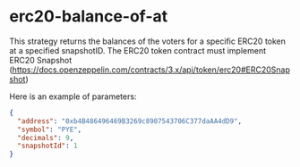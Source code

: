 # erc20-balance-of-at

This strategy returns the balances of the voters for a specific ERC20 token at a specified snapshotID. The ERC20 token contract must implement ERC20 Snapshot (https://docs.openzeppelin.com/contracts/3.x/api/token/erc20#ERC20Snapshot)

Here is an example of parameters:

```json
{
  "address": "0xb4B486496469B3269c8907543706C377daAA4dD9",
  "symbol": "PYE",
  "decimals": 9,
  "snapshotId": 1
}
```
